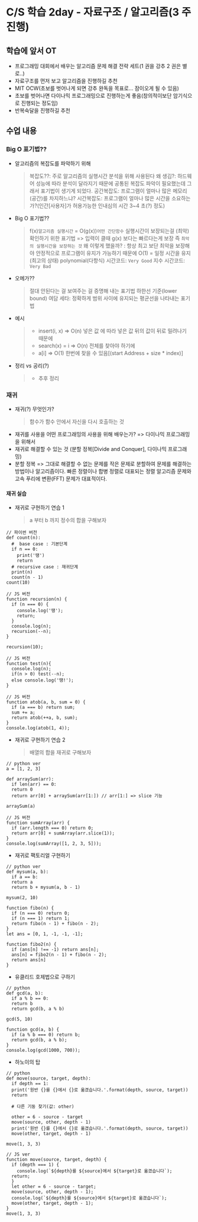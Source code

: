 # C/S 학습 2day - 자료구조 / 알고리즘(3 주 진행)

## 학습에 앞서 OT

- 프로그래밍 대회에서 배우는 알고리즘 문제 해결 전략 세트(1 권을 강추 2 권은 별로..)
- 자료구조를 먼저 보고 알고리즘을 진행하길 추천
- MIT OCW(초보를 벗어나게 되면 강추 완독을 목표로... 잠이오게 될 수 있음)
- 초보를 벗어나면 다이나믹 프로그래밍으로 진행하는게 좋음(창의적이보단 암기식으로 진행되는 정도임)
- 반복숙달을 진행하길 추천

## 수업 내용

### Big O 표기법??

- 알고리즘의 복잡도를 파악하기 위해

  > 복잡도??: 주로 알고리즘의 실행시간 분석을 위해 사용된다
  > 왜 생김?: 하드웨어 성능에 따라 분석이 달라지기 때문에 공통된 복잡도 파악이 필요했는데 그래서 표기법이 생기게 되었다.
  > 공간복잡도: 프로그램이 얼마나 많은 메모리(공간)를 차지하느냐?
  > 시간복잡도: 프로그램이 얼마나 많은 시간을 소요하는가?(인간[사용자]가 허용가능한 인내심의 시간 3~4 초(?) 정도)

- Big O 표기법??

  > f(x)`알고리즘 실행시간` = O(g(x))`어떤 간단함수`
  > 실행시간이 보장되는걸 (최악) 확인하기 위한 표기법 => 입력이 클때 g(x) 보다는 빠르다는게 보장 즉 `최악의 실행시간을 보장하는 것`
  > 왜 이렇게 했을까? : 항상 최고 보단 최악을 보장해야 안정적으로 프로그램이 유지가 가능하기 때문에
  > O(1) = 일정 시간을 유지(최고의 상태)
  > polynomial(다항식) 시간코드: `Very Good`
  > 지수 시간코드: `Very Bad`

- 오메가??

  > 절대 안된다는 걸 보여주는 걸 증명해 내는 표기법
  > 하한선 기준(lower bound)
  > 여담 세타: 정확하게 범위 사이에 유지되는 평균선을 나타내는 표기법

- 예시

  > - insert(i, x) => O(n) 넣은 값 에 따라 넣은 값 뒤의 값이 뒤로 밀려나기 때문에
  > - search(x) = i => O(n) 전체를 찾아야 하기에
  > - a[i] => O(1) 한번에 찾을 수 있음[(start Address + size * index)]

- 정리 vs 공리(?)
  > - 추후 정리

### 재귀

- 재귀(?) 무엇인가?
  > 함수가 함수 안에서 자신을 다시 호출하는 것
- 재귀를 사용을 어떤 프로그래밍의 사용을 위해 배우는가? => 다이나믹 프로그래밍을 위해서
- 재귀로 해결할 수 있는 것 (분할 정복[Divide and Conquer], 다이나믹 프로그래밍)
- 분할 정복 => 그대로 해결할 수 없는 문제를 작은 문제로 분할하여 문제를 해결하는 방법이나 알고리즘이다. 빠른 정렬이나 합병 정렬로 대표되는 정렬 알고리즘 문제와 고속 푸리에 변환(FFT) 문제가 대표적이다.

#### 재귀 실습

- 재귀로 구현하기 연습 1
  > a 부터 b 까지 정수의 합을 구해보자

```
// 파이썬 버전
def count(n):
  #  base case : 기본단계
  if n == 0:
    print('땡')
    return
  # recursive case : 재귀단계
  print(n)
  count(n - 1)
count(10)
```

```
// JS 버전
function recursion(n) {
  if (n === 0) {
    console.log('땡');
    return;
  }
  console.log(n);
  recursion(--n);
}

recursion(10);
```

```
// JS 버전
function test(n){
  console.log(n);
  if(n > 0) test(--n);
  else console.log('땡!');
}
```

```
// JS 버전
function atob(a, b, sum = 0) {
  if (a === b) return sum;
  sum += a;
  return atob(++a, b, sum);
}
console.log(atob(1, 4));
```

- 재귀로 구현하기 연습 2
  > 배열의 합을 재귀로 구해보자

```
// python ver
a = [1, 2, 3]

def arraySum(arr):
  if len(arr) == 0:
  return 0
  return arr[0] + arraySum(arr[1:]) // arr[1:] => slice 기능

arraySum(a)
```

```
// JS 버전
function sumArray(arr) {
  if (arr.length === 0) return 0;
  return arr[0] + sumArray(arr.slice(1));
}
console.log(sumArray([1, 2, 3, 5]));
```

- 재귀로 팩토리얼 구현하기

```
// python ver
def mysum(a, b):
  if a == b:
  return a
  return b + mysum(a, b - 1)

mysum(2, 10)
```

```
function fibo(n) {
  if (n === 0) return 0;
  if (n === 1) return 1;
  return fibo(n - 1) + fibo(n - 2);
}
let ans = [0, 1, -1, -1, -1];

function fibo2(n) {
  if (ans[n] !== -1) return ans[n];
  ans[n] = fibo2(n - 1) + fibo(n - 2);
  return ans[n]
}
```

- 유클리드 호제법으로 구하기

```
// python
def gcd(a, b):
  if a % b == 0:
  return b
  return gcd(b, a % b)

gcd(5, 10)
```

```
function gcd(a, b) {
  if (a % b === 0) return b;
  return gcd(b, a % b);
}
console.log(gcd(1000, 700));
```

- 하노이의 탑

```
// python
def move(source, target, depth):
  if depth == 1:
  print('원반 {}를 {}에서 {}로 옮겼습니다.'.format(depth, source, target))
  return

  # 다른 기둥 찾기(값: other)

  other = 6 - source - target
  move(source, other, depth - 1)
  print('원반 {}를 {}에서 {}로 옮겼습니다.'.format(depth, source, target))
  move(other, target, depth - 1)

move(1, 3, 3)
```

```
// JS ver
function move(source, target, depth) {
  if (depth === 1) {
    console.log(`${depth}를 ${source}에서 ${target}로 옮겼습니다`);
  return;
  }
  let other = 6 - source - target;
  move(source, other, depth - 1);
  console.log(`${depth}를 ${source}에서 ${target}로 옮겼습니다`);
  move(other, target, depth - 1);
}
move(1, 3, 3)
```
